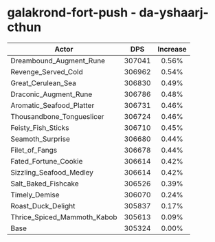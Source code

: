 # galakrond-fort-push - da-yshaarj-cthun
| Actor | DPS | Increase |
|---|:---:|:---:|
|Dreambound_Augment_Rune|307041|0.56%|
|Revenge_Served_Cold|306962|0.54%|
|Great_Cerulean_Sea|306830|0.49%|
|Draconic_Augment_Rune|306786|0.48%|
|Aromatic_Seafood_Platter|306731|0.46%|
|Thousandbone_Tongueslicer|306724|0.46%|
|Feisty_Fish_Sticks|306710|0.45%|
|Seamoth_Surprise|306680|0.44%|
|Filet_of_Fangs|306678|0.44%|
|Fated_Fortune_Cookie|306614|0.42%|
|Sizzling_Seafood_Medley|306614|0.42%|
|Salt_Baked_Fishcake|306526|0.39%|
|Timely_Demise|306070|0.24%|
|Roast_Duck_Delight|305837|0.17%|
|Thrice_Spiced_Mammoth_Kabob|305613|0.09%|
|Base|305324|0.00%|
